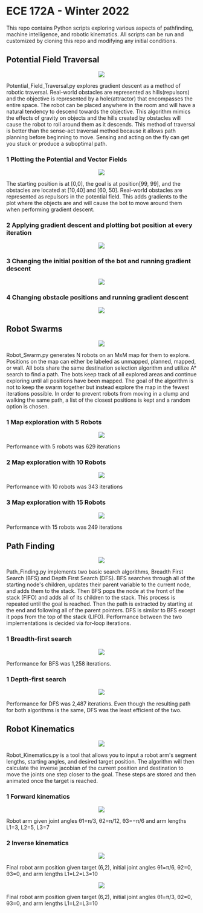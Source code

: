 # ECE 172A - Winter 2022
This repo contains Python scripts exploring various aspects of pathfinding, machine intelligence, and robotic kinematics. All scripts can be run and customized by cloning this repo and modifying any initial conditions.

## Potential Field Traversal
<p align="center">
  <img src="images/3dContour.png" />
</p>
Potential_Field_Traversal.py explores gradient descent as a method of robotic traversal. Real-world obstacles are represented as hills(repulsors) and the objective is represented by a hole(attractor) that encompasses the entire space. The robot can be placed anywhere in the room and will have a natural tendency to descend towards the objective. This algorithm mimics the effects of gravity on objects and the hills created by obstacles will cause the robot to roll around them as it descends. This method of traversal is better than the sense-act traversal method because it allows path planning before beginning to move. Sensing and acting on the fly can get you stuck or produce a suboptimal path. 

### 1 Plotting the Potential and Vector Fields
<p align="center">
  <img src="images/descentQuivers.png" />
</p>
The starting position is at [0,0], the goal is at position[99, 99], and the obstacles are located at [10,40] and [60, 50].
Real-world obstacles are represented as repulsors in the potential field. This adds gradients to the plot where the objects are and will cause the bot to move around them when performing gradient descent. 

### 2 Applying gradient descent and plotting bot position at every iteration
<p align="center">
  <img src="images/descent1.png" />
</p>

### 3 Changing the initial position of the bot and running gradient descent
<p align="center">
  <img src="images/descent2.png" />
</p>

### 4 Changing obstacle positions and running gradient descent
<p align="center">
  <img src="images/descent3.png" />
</p>

## Robot Swarms
<p align="center">
  <img src="images/swarm.png" />
</p>
Robot_Swarm.py generates N robots on an MxM map for them to explore. Positions on the map can either be labeled as unmapped, planned, mapped, or wall. All bots share the same destination selection algorithm and utilize A* search to find a path. The bots keep track of all explored areas and continue exploring until all positions have been mapped. The goal of the algorithm is not to keep the swarm together but instead explore the map in the fewest iterations possible. In order to prevent robots from moving in a clump and walking the same path, a list of the closest positions is kept and a random option is chosen.

### 1 Map exploration with 5 Robots
<p align="center">
  <img src="images/swarm5.png" />
</p>
Performance with 5 robots was 629 iterations

### 2 Map exploration with 10 Robots
<p align="center">
  <img src="images/swarm10.png" />
</p>
Performance with 10 robots was 343 iterations

### 3 Map exploration with 15 Robots
<p align="center">
  <img src="images/swarm15.png" />
</p>
Performance with 15 robots was 249 iterations

## Path Finding
<p align="center">
  <img src="images/maze.png" />
</p>
Path_Finding.py implements two basic search algorithms, Breadth First Search (BFS) and Depth First Search (DFS). BFS searches through all of the starting node's children, updates their parent variable to the current node, and adds them to the stack. Then BFS pops the node at the front of the stack (FIFO) and adds all of its children to the stack. This process is repeated until the goal is reached. Then the path is extracted by starting at the end and following all of the parent pointers. DFS is similar to BFS except it pops from the top of the stack (LIFO). Performance between the two implementations is decided via for-loop iterations.

### 1 Breadth-first search
<p align="center">
  <img src="images/path.png" />
</p>
Performance for BFS was 1,258 iterations.

### 1 Depth-first search
<p align="center">
  <img src="images/path.png" />
</p>
Performance for DFS was 2,487 iterations. Even though the resulting path for both algorithms is the same, DFS was the least efficient of the two.

## Robot Kinematics
<p align="center">
  <img src="images/forward1.png" />
</p>
Robot_Kinematics.py is a tool that allows you to input a robot arm's segment lengths, starting angles, and desired target position. The algorithm will then calculate the inverse jacobian of the current position and destination to move the joints one step closer to the goal. These steps are stored and then animated once the target is reached.

### 1 Forward kinematics
<p align="center">
  <img src="images/forward2.png" />
</p>
Robot arm given joint angles θ1=π/3, θ2=π/12, θ3=−π/6 and arm lengths L1=3, L2=5, L3=7

### 2 Inverse kinematics
<p align="center">
  <img src="images/inverse1.png" />
</p>
Final robot arm position given target (6,2), initial joint angles θ1=π/6, θ2=0, θ3=0, and arm lengths L1=L2=L3=10
<p align="center">
  <img src="images/inverse2.png" />
</p>
Final robot arm position given target (6,2), initial joint angles θ1=π/3, θ2=0, θ3=0, and arm lengths L1=L2=L3=10
